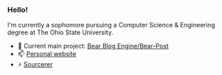 ### Hello!

I'm currently a sophomore pursuing a Computer Science & Engineering degree at The Ohio State University.

- 🔭 Current main project: [Bear Blog Engine/Bear-Post](https://github.com/alanqchen/Bear-Blog-Engine)
- 📫 [Personal website](aqchen.com)
- ⚡ [Sourcerer](https://sourcerer.io/alanqchen)

